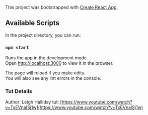 This project was bootstrapped with [Create React App](https://github.com/facebook/create-react-app).

## Available Scripts

In the project directory, you can run:

### `npm start`

Runs the app in the development mode.<br />
Open [http://localhost:3000](http://localhost:3000) to view it in the browser.

The page will reload if you make edits.<br />
You will also see any lint errors in the console.

### Tut Details

Author: Leigh Halliday
tut: [https://www.youtube.com/watch?v=TxEVnaISj1w](https://www.youtube.com/watch?v=TxEVnaISj1w)